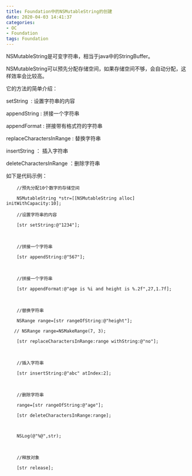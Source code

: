 ```yaml
---
title: Foundation中的NSMutableString的创建
date: 2020-04-03 14:41:37
categories:
- OC
- Foundation
tags: Foundation
---
```



NSMutableString是可变字符串，相当于java中的StringBuffer。

NSMutableString可以预先分配存储空间，如果存储空间不够，会自动分配，这样效率会比较高。

它的方法的简单介绍：

setString  : 设置字符串的内容

appendString : 拼接一个字符串

appendFormat : 拼接带有格式符的字符串

replaceCharactersInRange : 替换字符串

insertString ： 插入字符串

deleteCharactersInRange ：删除字符串

如下是代码示例：


``` 
    //预先分配10个数字的存储空间

    NSMutableString *str=[[NSMutableString alloc] initWithCapacity:10];

    //设置字符串的内容

    [str setString:@"1234"];

    

    //拼接一个字符串

    [str appendString:@"567"];

    

    //拼接一个字符串

    [str appendFormat:@"age is %i and height is %.2f",27,1.7f];

    

    //替换字符串

    NSRange range=[str rangeOfString:@"height"];

   // NSRange range=NSMakeRange(7, 3);

    [str replaceCharactersInRange:range withString:@"no"];

    

    //插入字符串

    [str insertString:@"abc" atIndex:2];

    

    //删除字符串

    range=[str rangeOfString:@"age"];

    [str deleteCharactersInRange:range];

    

    NSLog(@"%@",str);

        

    //释放对象

    [str release];
   
``` 